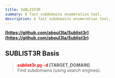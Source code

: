 ```yaml
---
title: SUBLIST3R
summary: A fast subdomains enumeration tool.
description: A fast subdomains enumeration tool.
---
```


**[https://github.com/aboul3la/Sublist3r](https://github.com/aboul3la/Sublist3r)**

## SUBLIST3R Basis


 > 
 > **<font color=red>sublist3r.py -d</font>  \[TARGET_DOMAIN\]</br>**
 > Find subdomains (using search engines).
